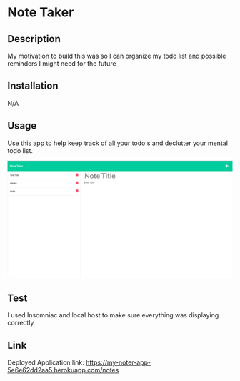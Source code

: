 # Note Taker

## Description
My motivation to build this was so I can organize my todo list and possible reminders I might need for the future

## Installation
N/A

## Usage
Use this app to help keep track of all your todo's and declutter your mental todo list.

![Image of note taker app displayed in website](public/assets/images/screenshot.png)

## Test
I used Insomniac and local host to make sure everything was displaying correctly

## Link
Deployed Application link: https://my-noter-app-5e6e62dd2aa5.herokuapp.com/notes
